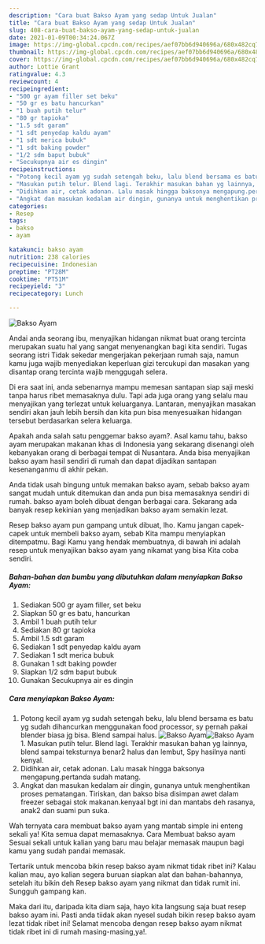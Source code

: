 ```yaml
---
description: "Cara buat Bakso Ayam yang sedap Untuk Jualan"
title: "Cara buat Bakso Ayam yang sedap Untuk Jualan"
slug: 408-cara-buat-bakso-ayam-yang-sedap-untuk-jualan
date: 2021-01-09T00:34:24.067Z
image: https://img-global.cpcdn.com/recipes/aef07bb6d940696a/680x482cq70/bakso-ayam-foto-resep-utama.jpg
thumbnail: https://img-global.cpcdn.com/recipes/aef07bb6d940696a/680x482cq70/bakso-ayam-foto-resep-utama.jpg
cover: https://img-global.cpcdn.com/recipes/aef07bb6d940696a/680x482cq70/bakso-ayam-foto-resep-utama.jpg
author: Lottie Grant
ratingvalue: 4.3
reviewcount: 4
recipeingredient:
- "500 gr ayam filler set beku"
- "50 gr es batu hancurkan"
- "1 buah putih telur"
- "80 gr tapioka"
- "1.5 sdt garam"
- "1 sdt penyedap kaldu ayam"
- "1 sdt merica bubuk"
- "1 sdt baking powder"
- "1/2 sdm baput bubuk"
- "Secukupnya air es dingin"
recipeinstructions:
- "Potong kecil ayam yg sudah setengah beku, lalu blend bersama es batu yg sudah dihancurkan menggunakan food processor, sy pernah pakai blender biasa jg bisa. Blend sampai halus."
- "Masukan putih telur. Blend lagi. Terakhir masukan bahan yg lainnya, blend sampai teksturnya benar2 halus dan lembut, Spy hasilnya nanti kenyal."
- "Didihkan air, cetak adonan. Lalu masak hingga baksonya mengapung.pertanda sudah matang."
- "Angkat dan masukan kedalam air dingin, gunanya untuk menghentikan proses pematangan. Tiriskan, dan bakso bisa disimpan awet dalam freezer sebagai stok makanan.kenyaal bgt ini dan mantabs deh rasanya, anak2 dan suami pun suka."
categories:
- Resep
tags:
- bakso
- ayam

katakunci: bakso ayam 
nutrition: 238 calories
recipecuisine: Indonesian
preptime: "PT28M"
cooktime: "PT51M"
recipeyield: "3"
recipecategory: Lunch

---
```



![Bakso Ayam](https://img-global.cpcdn.com/recipes/aef07bb6d940696a/680x482cq70/bakso-ayam-foto-resep-utama.jpg)

Andai anda seorang ibu, menyajikan hidangan nikmat buat orang tercinta merupakan suatu hal yang sangat menyenangkan bagi kita sendiri. Tugas seorang istri Tidak sekedar mengerjakan pekerjaan rumah saja, namun kamu juga wajib menyediakan keperluan gizi tercukupi dan masakan yang disantap orang tercinta wajib menggugah selera.

Di era  saat ini, anda sebenarnya mampu memesan santapan siap saji meski tanpa harus ribet memasaknya dulu. Tapi ada juga orang yang selalu mau menyajikan yang terlezat untuk keluarganya. Lantaran, menyajikan masakan sendiri akan jauh lebih bersih dan kita pun bisa menyesuaikan hidangan tersebut berdasarkan selera keluarga. 



Apakah anda salah satu penggemar bakso ayam?. Asal kamu tahu, bakso ayam merupakan makanan khas di Indonesia yang sekarang disenangi oleh kebanyakan orang di berbagai tempat di Nusantara. Anda bisa menyajikan bakso ayam hasil sendiri di rumah dan dapat dijadikan santapan kesenanganmu di akhir pekan.

Anda tidak usah bingung untuk memakan bakso ayam, sebab bakso ayam sangat mudah untuk ditemukan dan anda pun bisa memasaknya sendiri di rumah. bakso ayam boleh dibuat dengan berbagai cara. Sekarang ada banyak resep kekinian yang menjadikan bakso ayam semakin lezat.

Resep bakso ayam pun gampang untuk dibuat, lho. Kamu jangan capek-capek untuk membeli bakso ayam, sebab Kita mampu menyiapkan ditempatmu. Bagi Kamu yang hendak membuatnya, di bawah ini adalah resep untuk menyajikan bakso ayam yang nikamat yang bisa Kita coba sendiri.

<!--inarticleads1-->

##### Bahan-bahan dan bumbu yang dibutuhkan dalam menyiapkan Bakso Ayam:

1. Sediakan 500 gr ayam filler, set beku
1. Siapkan 50 gr es batu, hancurkan
1. Ambil 1 buah putih telur
1. Sediakan 80 gr tapioka
1. Ambil 1.5 sdt garam
1. Sediakan 1 sdt penyedap kaldu ayam
1. Sediakan 1 sdt merica bubuk
1. Gunakan 1 sdt baking powder
1. Siapkan 1/2 sdm baput bubuk
1. Gunakan Secukupnya air es dingin




<!--inarticleads2-->

##### Cara menyiapkan Bakso Ayam:

1. Potong kecil ayam yg sudah setengah beku, lalu blend bersama es batu yg sudah dihancurkan menggunakan food processor, sy pernah pakai blender biasa jg bisa. Blend sampai halus.
<img src="https://img-global.cpcdn.com/steps/81dfc98ea4e6202a/160x128cq70/bakso-ayam-langkah-memasak-1-foto.jpg" alt="Bakso Ayam"><img src="https://img-global.cpcdn.com/steps/ba6ffb37a93fbb3f/160x128cq70/bakso-ayam-langkah-memasak-1-foto.jpg" alt="Bakso Ayam">1. Masukan putih telur. Blend lagi. Terakhir masukan bahan yg lainnya, blend sampai teksturnya benar2 halus dan lembut, Spy hasilnya nanti kenyal.
1. Didihkan air, cetak adonan. Lalu masak hingga baksonya mengapung.pertanda sudah matang.
1. Angkat dan masukan kedalam air dingin, gunanya untuk menghentikan proses pematangan. Tiriskan, dan bakso bisa disimpan awet dalam freezer sebagai stok makanan.kenyaal bgt ini dan mantabs deh rasanya, anak2 dan suami pun suka.




Wah ternyata cara membuat bakso ayam yang mantab simple ini enteng sekali ya! Kita semua dapat memasaknya. Cara Membuat bakso ayam Sesuai sekali untuk kalian yang baru mau belajar memasak maupun bagi kamu yang sudah pandai memasak.

Tertarik untuk mencoba bikin resep bakso ayam nikmat tidak ribet ini? Kalau kalian mau, ayo kalian segera buruan siapkan alat dan bahan-bahannya, setelah itu bikin deh Resep bakso ayam yang nikmat dan tidak rumit ini. Sungguh gampang kan. 

Maka dari itu, daripada kita diam saja, hayo kita langsung saja buat resep bakso ayam ini. Pasti anda tiidak akan nyesel sudah bikin resep bakso ayam lezat tidak ribet ini! Selamat mencoba dengan resep bakso ayam nikmat tidak ribet ini di rumah masing-masing,ya!.


